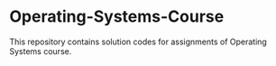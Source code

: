 # Operating-Systems-Course
This repository contains solution codes for assignments of Operating Systems course.
